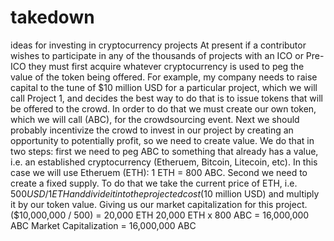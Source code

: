 # takedown
ideas for investing in cryptocurrency projects
At present if a contributor wishes to participate in any of the thousands of projects with an ICO or Pre-ICO they must first acquire whatever cryptocurrency is used to peg the value of the token being offered.  For example, my company needs to raise capital to the tune of $10 million USD for a particular project, which we will call Project 1, and decides the best way to do that is to issue tokens that will be offered to the crowd.  In order to do that we must create our own token, which we will call (ABC), for the crowdsourcing event. Next we should probably incentivize the crowd to invest in our project by creating an opportunity to potentially profit, so we need to create value.  We do that in two steps: first we need to peg ABC to something that already has a value, i.e. an established cryptocurrency (Etheruem, Bitcoin, Litecoin, etc).  In this case we will use Etheruem (ETH): 1 ETH = 800 ABC.  Second we need to create a fixed supply.  To do that we take the current price of ETH, i.e. $500 USD/1 ETH and divide it into the projected cost ($10 million USD) and multiply it by our token value.  Giving us our market capitalization for this project.
($10,000,000 / 500) = 20,000 ETH
20,000 ETH x 800 ABC = 16,000,000 ABC
Market Capitalization = 16,000,000 ABC
